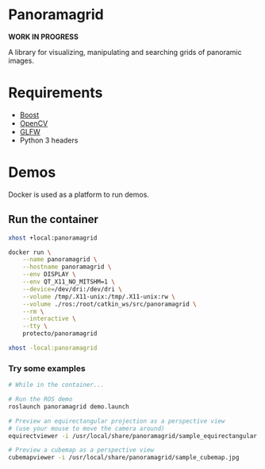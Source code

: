 # Panoramagrid

**WORK IN PROGRESS**

A library for visualizing, manipulating and searching grids of panoramic images.

# Requirements

- [Boost](https://www.boost.org/)
- [OpenCV](https://opencv.org/)
- [GLFW](https://www.glfw.org/)
- Python 3 headers

# Demos

Docker is used as a platform to run demos.

## Run the container

```bash
xhost +local:panoramagrid

docker run \
    --name panoramagrid \
    --hostname panoramagrid \
    --env DISPLAY \
    --env QT_X11_NO_MITSHM=1 \
    --device=/dev/dri:/dev/dri \
    --volume /tmp/.X11-unix:/tmp/.X11-unix:rw \
    --volume ./ros:/root/catkin_ws/src/panoramagrid \
    --rm \
    --interactive \
    --tty \
    protecto/panoramagrid

xhost -local:panoramagrid
```

### Try some examples

```bash
# While in the container...

# Run the ROS demo
roslaunch panoramagrid demo.launch

# Preview an equirectangular projection as a perspective view
# (use your mouse to move the camera around)
equirectviewer -i /usr/local/share/panoramagrid/sample_equirectangular.jpg

# Preview a cubemap as a perspective view
cubemapviewer -i /usr/local/share/panoramagrid/sample_cubemap.jpg
```
